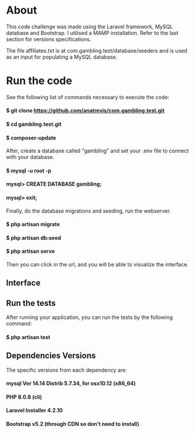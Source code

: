 # About
This code challenge was made using the Laravel framework, MySQL database and Bootstrap. I utilised a MAMP installation. Refer to the last section for versions specifications.

The file affiliates.txt is at com.gambling.test/database/seeders and is used as an input for populating a MySQL database.

# Run the code

See the following list of commands necessary to execute the code:

#### $ git clone https://github.com/anatrevis/com.gambling.test.git
#### $ cd gambling.test.git 
#### $ composer-update

After, create a database called "gambling" and set your .env file to connect with your database.
#### $ mysql -u root -p
#### mysql> CREATE DATABASE gambling;
#### mysql> exit;

Finally, do the database migrations and seeding, run the webserver.

#### $ php artisan migrate
#### $ php artisan db:seed
#### $ php artisan serve 

Then you can click in the url, and you will be able to visualize the interface.

## Interface



## Run the tests

After running your application, you can run the tests by the following command:
#### $ php artisan test

## Dependencies Versions

The specific versions from each dependency are:

#### mysql  Ver 14.14 Distrib 5.7.34, for osx10.12 (x86_64)
#### PHP 8.0.8 (cli)
#### Laravel Installer 4.2.10
#### Bootstrap v5.2 (through CDN so don't need to install)




